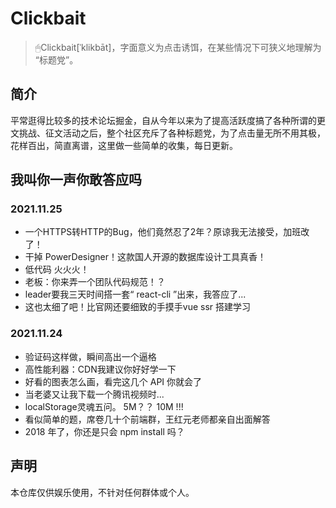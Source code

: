 # Clickbait

> 🖱Clickbait[ˈklikbāt]，字面意义为点击诱饵，在某些情况下可狭义地理解为 “标题党”。

## 简介

平常逛得比较多的技术论坛掘金，自从今年以来为了提高活跃度搞了各种所谓的更文挑战、征文活动之后，整个社区充斥了各种标题党，为了点击量无所不用其极，花样百出，简直离谱，这里做一些简单的收集，每日更新。

## 我叫你一声你敢答应吗

### 2021.11.25

- 一个HTTPS转HTTP的Bug，他们竟然忍了2年？原谅我无法接受，加班改了！
- 干掉 PowerDesigner！这款国人开源的数据库设计工具真香！
- 低代码 火火火！
- 老板：你来弄一个团队代码规范！？
- leader要我三天时间搭一套“ react-cli ”出来，我答应了...
- 这也太细了吧！比官网还要细致的手摸手vue ssr 搭建学习

### 2021.11.24

- 验证码这样做，瞬间高出一个逼格
- 高性能利器：CDN我建议你好好学一下
- 好看的图表怎么画，看完这几个 API 你就会了
- 当老婆又让我下载一个腾讯视频时...
- localStorage灵魂五问。 5M？？ 10M !!!
- 看似简单的题，席卷几十个前端群，王红元老师都亲自出面解答
- 2018 年了，你还是只会 npm install 吗？

## 声明

本仓库仅供娱乐使用，不针对任何群体或个人。
